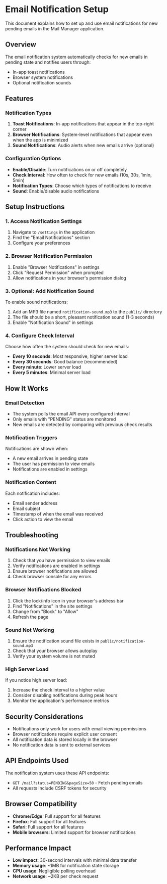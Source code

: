 # Email Notification Setup

This document explains how to set up and use email notifications for new pending emails in the Mail Manager application.

## Overview

The email notification system automatically checks for new emails in pending state and notifies users through:

- In-app toast notifications
- Browser system notifications
- Optional notification sounds

## Features

### Notification Types

1. **Toast Notifications**: In-app notifications that appear in the top-right corner
2. **Browser Notifications**: System-level notifications that appear even when the app is minimized
3. **Sound Notifications**: Audio alerts when new emails arrive (optional)

### Configuration Options

- **Enable/Disable**: Turn notifications on or off completely
- **Check Interval**: How often to check for new emails (10s, 30s, 1min, 5min)
- **Notification Types**: Choose which types of notifications to receive
- **Sound**: Enable/disable audio notifications

## Setup Instructions

### 1. Access Notification Settings

1. Navigate to `/settings` in the application
2. Find the "Email Notifications" section
3. Configure your preferences

### 2. Browser Notification Permission

1. Enable "Browser Notifications" in settings
2. Click "Request Permission" when prompted
3. Allow notifications in your browser's permission dialog

### 3. Optional: Add Notification Sound

To enable sound notifications:

1. Add an MP3 file named `notification-sound.mp3` to the `public/` directory
2. The file should be a short, pleasant notification sound (1-3 seconds)
3. Enable "Notification Sound" in settings

### 4. Configure Check Interval

Choose how often the system should check for new emails:

- **Every 10 seconds**: Most responsive, higher server load
- **Every 30 seconds**: Good balance (recommended)
- **Every minute**: Lower server load
- **Every 5 minutes**: Minimal server load

## How It Works

### Email Detection

- The system polls the email API every configured interval
- Only emails with "PENDING" status are monitored
- New emails are detected by comparing with previous check results

### Notification Triggers

Notifications are shown when:

- A new email arrives in pending state
- The user has permission to view emails
- Notifications are enabled in settings

### Notification Content

Each notification includes:

- Email sender address
- Email subject
- Timestamp of when the email was received
- Click action to view the email

## Troubleshooting

### Notifications Not Working

1. Check that you have permission to view emails
2. Verify notifications are enabled in settings
3. Ensure browser notifications are allowed
4. Check browser console for any errors

### Browser Notifications Blocked

1. Click the lock/info icon in your browser's address bar
2. Find "Notifications" in the site settings
3. Change from "Block" to "Allow"
4. Refresh the page

### Sound Not Working

1. Ensure the notification sound file exists in `public/notification-sound.mp3`
2. Check that your browser allows autoplay
3. Verify your system volume is not muted

### High Server Load

If you notice high server load:

1. Increase the check interval to a higher value
2. Consider disabling notifications during peak hours
3. Monitor the application's performance metrics

## Security Considerations

- Notifications only work for users with email viewing permissions
- Browser notifications require explicit user consent
- All notification data is stored locally in the browser
- No notification data is sent to external services

## API Endpoints Used

The notification system uses these API endpoints:

- `GET /mail?status=PENDING&pageSize=50` - Fetch pending emails
- All requests include CSRF tokens for security

## Browser Compatibility

- **Chrome/Edge**: Full support for all features
- **Firefox**: Full support for all features
- **Safari**: Full support for all features
- **Mobile browsers**: Limited support for browser notifications

## Performance Impact

- **Low impact**: 30-second intervals with minimal data transfer
- **Memory usage**: ~1MB for notification state storage
- **CPU usage**: Negligible polling overhead
- **Network usage**: ~2KB per check request

